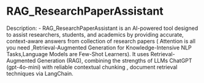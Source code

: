 # RAG_ResearchPaperAssistant


Description:
    - RAG_ResearchPaperAssistant is an AI-powered tool designed to assist researchers, students, and academics by providing accurate, context-aware answers from collection of research papers ( Attention is all you need ,Retrieval-Augmented Generation for Knowledge-Intensive NLP Tasks,Language Models are Few-Shot Learners). It uses Retrieval-Augmented Generation (RAG), combining the strengths of LLMs ChatGPT (gpt-4o-mini) with reliable contextual chunking , document retrieval techniques via LangChain.

